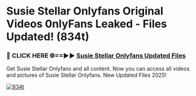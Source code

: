 # Susie Stellar Onlyfans Original Videos 0nlyFans Leaked - Files Updated! (834t)

<h3>🔴 CLICK HERE 🌐==►► <a href="https://tinyurl.com/2m67pmp6" rel="nofollow">Susie Stellar Onlyfans Updated Files</a></h3>

Get Susie Stellar Onlyfans and all content. Now you can access all videos and pictures of Susie Stellar Onlyfans. New Updated Files 2025!

[![834t](https://i.imgur.com/H4QAA4z.gif)](https://tinyurl.com/2m67pmp6)